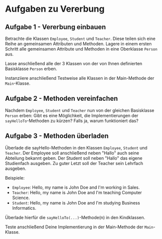 # Aufgaben zu Vererbung
## Aufgabe 1 - Vererbung einbauen
Betrachte die Klassen `Employee`, `Student` und `Teacher`. Diese teilen sich eine Reihe an gemeinsamen Attributen und Methoden. Lagere in einem ersten Schritt alle gemeinsamen Attribute und Methoden in eine Oberklasse `Person` aus.

Lasse anschließend alle der 3 Klassen von der von Ihnen definierten Basisklasse `Person` erben.

Instanziiere anschließend Testweise alle Klassen in der Main-Methode der `Main`-Klasse.

## Aufgabe 2 - Methoden vereinfachen
Nachdem `Employee`, `Student` und `Teacher` nun von der gleichen Basisklasse `Person` erben: Gibt es eine Möglichkeit, die Implementierungen der `sayHelloTo`-Methoden zu kürzen? Falls ja, warum funktioniert das?

## Aufgabe 3 - Methoden überladen
Überlade die sayHello-Methoden in den Klassen `Employee`, `Student` und `Teacher`. Der Employee soll anschließend neben "Hallo" auch seine Abteilung bekannt geben. Der Student soll neben "Hallo" das eigene Studienfach ausgeben. Zu guter Letzt soll der Teacher sein Lehrfach ausgeben.

Beispiele:
* `Employee`: Hello, my name is John Doe and I'm working in Sales.
* `Teacher`: Hello, my name is John Doe and I'm teaching Computer Science.
* `Student`: Hello, my name is John Doe and I'm studying Business Informatics.

Überlade hierfür die `sayHelloTo(...)`-Methode(n) in den Kindklassen.

Teste anschließend Deine Implementierung in der Main-Methode der `Main`-Klasse.